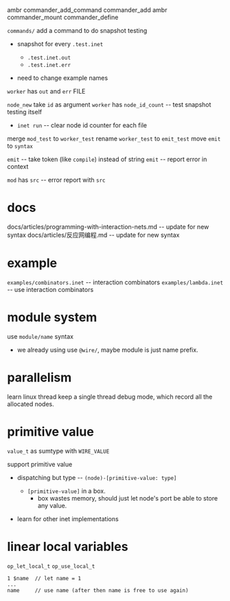 ambr commander_add_command commander_add
ambr commander_mount commander_define

`commands/` add a command to do snapshot testing

- snapshot for every `.test.inet`

  - `.test.inet.out`
  - `.test.inet.err`

- need to change example names

`worker` has `out` and `err` FILE

`node_new` take `id` as argument
`worker` has `node_id_count` -- test snapshot testing itself

- `inet run` -- clear node id counter for each file

merge `mod_test` to `worker_test`
rename `worker_test` to `emit_test`
move `emit` to `syntax`

`emit` -- take token (like `compile`) instead of string
`emit` -- report error in context

`mod` has `src` -- error report with `src`

# docs

docs/articles/programming-with-interaction-nets.md -- update for new syntax
docs/articles/反应网编程.md -- update for new syntax

# example

`examples/combinators.inet` -- interaction combinators
`examples/lambda.inet` -- use interaction combinators

# module system

use `module/name` syntax

- we already using use `@wire/`,
  maybe module is just name prefix.

# parallelism

learn linux thread
keep a single thread debug mode, which record all the allocated nodes.

# primitive value

`value_t` as sumtype with `WIRE_VALUE`

support primitive value

- dispatching but type -- `(node)-[primitive-value: type]`
  - `[primitive-value]` in a box.
    - box wastes memory, should just let node's port be able to store any value.

- learn for other inet implementations

# linear local variables

`op_let_local_t`
`op_use_local_t`

```
1 $name  // let name = 1
...
name     // use name (after then name is free to use again)
```

